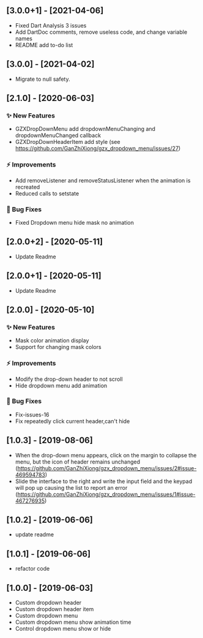 ## [3.0.0+1] - [2021-04-06]
* Fixed Dart Analysis 3 issues
* Add DartDoc comments, remove useless code, and change variable names
* README add to-do list

## [3.0.0] - [2021-04-02]
* Migrate to null safety.

## [2.1.0] - [2020-06-03]
### ✨ New Features
* GZXDropDownMenu add dropdownMenuChanging and dropdownMenuChanged callback
* GZXDropDownHeaderItem add style (see https://github.com/GanZhiXiong/gzx_dropdown_menu/issues/27)
### ⚡️ Improvements
* Add removeListener and removeStatusListener when the animation is recreated
* Reduced calls to setstate
### 🐛 Bug Fixes
* Fixed Dropdown menu hide mask no animation

## [2.0.0+2] - [2020-05-11]
* Update Readme

## [2.0.0+1] - [2020-05-11]
* Update Readme

## [2.0.0] - [2020-05-10]
### ✨ New Features
* Mask color animation display
* Support for changing mask colors
### ⚡️ Improvements
* Modify the drop-down header to not scroll
* Hide dropdown menu add animation
### 🐛 Bug Fixes
* Fix-issues-16
* Fix repeatedly click current header,can't hide

## [1.0.3] - [2019-08-06]
* When the drop-down menu appears, click on the margin to collapse the menu, but the icon of header remains unchanged (https://github.com/GanZhiXiong/gzx_dropdown_menu/issues/2#issue-469594783)
* Slide the interface to the right and write the input field and the keypad will pop up causing the list to report an error (https://github.com/GanZhiXiong/gzx_dropdown_menu/issues/1#issue-467276935)

## [1.0.2] - [2019-06-06]
* update readme

## [1.0.1] - [2019-06-06]
* refactor code

## [1.0.0] - [2019-06-03]
* Custom dropdown header
* Custom dropdown header item
* Custom dropdown menu
* Custom dropdown menu show animation time
* Control dropdown menu show or hide